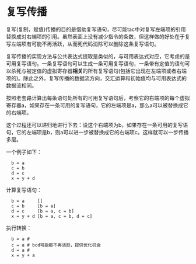 # 复写传播

复写(复制，赋值)传播的目的是借助复写语句，尽可能tac中对复写左端项的引用替换成对右端项的引用。虽然表面上没有减少指令的条数，但这样做的好处在于复写左端项有可能不再活跃，从而死代码消除可以删除这条复写语句。

复写传播的实现方法与公共表达式提取是类似的，与可用表达式对应，它考虑的是可用复写语句。一条复写语句可以生成一条可用复写语句，一条带有定值的语句可以杀死与被定值的虚拟寄存器**相关**的所有复写语句(包括它出现在左端项或者右端项的)。除此之外，复写传播的数据流方向，交汇运算和初始值均与可用表达式的数据流相同。

按照老套路计算出每条语句处所有的可用复写语句后，考察它的右端项的每个虚拟寄存器a，如果存在一条可用的复写语句，它的左端项是a，那么a可以被替换成它的右端项。

这个过程还可以递归地进行下去：设这个右端项为b，如果存在一条可用的复写语句，它的左端项是b，则a可以进一步被替换成它的右端项c。这样就可以一步传播多层。

一个例子如下：

```
  b = a
  c = b
  d = c
  x = y + d
```

计算复写语句：

```
  b = a     []
  c = b     [b = a]
  d = c     [b = a, c = b]
  x = y + d [b = a, c = b, d = c]
```

执行转换：

```
  b = a # 
  c = a # bcd可能都不再活跃，提供优化机会
  d = a # 
  x = y + a
```